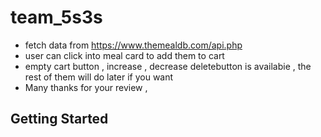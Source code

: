 # team_5s3s

- fetch data from https://www.themealdb.com/api.php
- user can click into meal card to add them to cart
- empty cart button , increase , decrease deletebutton is availabie , the rest of them will do later if you want
- Many thanks for your review ,  

## Getting Started


